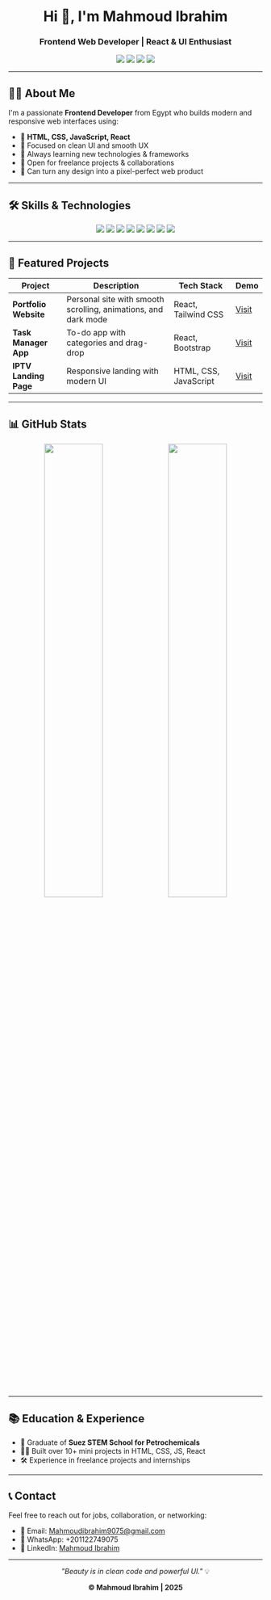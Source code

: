 <!-- 👋 Professional GitHub Profile README -->

<h1 align="center">Hi 👋, I'm Mahmoud Ibrahim</h1>
<h3 align="center">Frontend Web Developer | React & UI Enthusiast</h3>

<p align="center">
  <a href="mailto:Mahmoudibrahim9075@gmail.com"><img src="https://img.shields.io/badge/Gmail-Mahmoudibrahim9075@gmail.com-red?style=for-the-badge&logo=gmail"></a>
  <a href="https://www.linkedin.com/in/mahmoud-ibrahim-2076a836b"><img src="https://img.shields.io/badge/LinkedIn-Mahmoud%20Ibrahim-blue?style=for-the-badge&logo=linkedin"></a>
  <a href="https://wa.me/201122749075?text=Hi%20Mahmoud!"><img src="https://img.shields.io/badge/WhatsApp-Message%20Me-25D366?style=for-the-badge&logo=whatsapp"></a>
  <a href="https://github.com/Mahmoud9075"><img src="https://img.shields.io/badge/GitHub-Mahmoud9075-181717?style=for-the-badge&logo=github"></a>
</p>

---

## 👨‍💻 About Me

I'm a passionate **Frontend Developer** from Egypt who builds modern and responsive web interfaces using:

- 🧠 **HTML, CSS, JavaScript, React**
- 🎨 Focused on clean UI and smooth UX
- 🚀 Always learning new technologies & frameworks
- 🤝 Open for freelance projects & collaborations
- 📱 Can turn any design into a pixel-perfect web product

---

## 🛠 Skills & Technologies

<p align="center">
  <img src="https://img.shields.io/badge/HTML5-E34F26?style=for-the-badge&logo=html5&logoColor=white"/>
  <img src="https://img.shields.io/badge/CSS3-1572B6?style=for-the-badge&logo=css3&logoColor=white"/>
  <img src="https://img.shields.io/badge/JavaScript-F7DF1E?style=for-the-badge&logo=javascript&logoColor=black"/>
  <img src="https://img.shields.io/badge/React-20232A?style=for-the-badge&logo=react&logoColor=61DAFB"/>
  <img src="https://img.shields.io/badge/Bootstrap-563D7C?style=for-the-badge&logo=bootstrap&logoColor=white"/>
  <img src="https://img.shields.io/badge/Git-F05032?style=for-the-badge&logo=git&logoColor=white"/>
  <img src="https://img.shields.io/badge/GitHub-181717?style=for-the-badge&logo=github&logoColor=white"/>
  <img src="https://img.shields.io/badge/VSCode-007ACC?style=for-the-badge&logo=visualstudiocode&logoColor=white"/>
</p>

---

## 🚀 Featured Projects

| Project | Description | Tech Stack | Demo |
|--------|-------------|------------|------|
| **Portfolio Website** | Personal site with smooth scrolling, animations, and dark mode | React, Tailwind CSS | [Visit](#) |
| **Task Manager App** | To-do app with categories and drag-drop | React, Bootstrap | [Visit](#) |
| **IPTV Landing Page** | Responsive landing with modern UI | HTML, CSS, JavaScript | [Visit](#) |

---

## 📊 GitHub Stats

<p align="center">
  <img src="https://github-readme-stats.vercel.app/api?username=Mahmoud9075&show_icons=true&theme=tokyonight&border_radius=10" width="48%" />
  <img src="https://github-readme-stats.vercel.app/api/top-langs/?username=Mahmoud9075&layout=compact&theme=tokyonight&border_radius=10" width="48%" />
</p>

---

## 📚 Education & Experience

- 🏫 Graduate of **Suez STEM School for Petrochemicals**
- 🧑‍💻 Built over 10+ mini projects in HTML, CSS, JS, React
- 🛠️ Experience in freelance projects and internships

---

## 📞 Contact

Feel free to reach out for jobs, collaboration, or networking:

- 📧 Email: Mahmoudibrahim9075@gmail.com
- 📱 WhatsApp: +201122749075
- 💼 LinkedIn: [Mahmoud Ibrahim](https://www.linkedin.com/in/mahmoud-ibrahim-2076a836b)

---

<p align="center">
  <em>"Beauty is in clean code and powerful UI."</em> 💡
</p>

<p align="center">
  <b>© Mahmoud Ibrahim | 2025</b>
</p>
